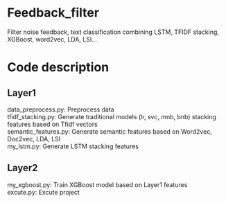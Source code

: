 # Feedback_filter
Filter noise feedback, text classification combining LSTM, TFIDF stacking, XGBoost, word2vec, LDA, LSI...

# Code description  
## Layer1    
data_preprocess.py:  Preprocess data       
tfidf_stacking.py:  Generate traditional models (lr, svc, mnb, bnb) stacking features based on Tfidf vectors       
semantic_features.py:  Generate semantic features based on Word2vec, Doc2vec, LDA, LSI      
my_lstm.py:  Generate LSTM stacking features     
## Layer2         
my_xgboost.py:  Train XGBoost model based on Layer1 features        
excute.py:  Excute project
